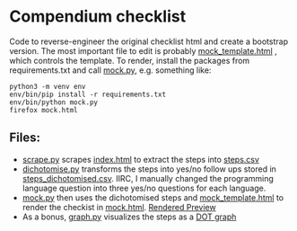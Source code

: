 # Compendium checklist

Code to reverse-engineer the original checklist html and create a bootstrap version.
The most important file to edit is probably [mock_template.html](mock_template.html) , which controls the template. 
To render, install the packages from requirements.txt and call [mock.py](mock.py), e.g. something like:

```
python3 -m venv env
env/bin/pip install -r requirements.txt
env/bin/python mock.py
firefox mock.html
```

## Files:

- [scrape.py](scrape.py) scrapes [index.html](index.html) to extract the steps into [steps.csv](steps.csv)
- [dichotomise.py](dichotomise.py) transforms the steps into yes/no follow ups stored in [steps_dichotomised.csv](steps_dichotomised.csv). IIRC, I manually changed the programming language question into three yes/no questions for each language. 
- [mock.py](mock.py) then uses the dichotomised steps and [mock_template.html](mock_template.html) to render the checkist in [mock.html](mock.html). [Rendered Preview](https://htmlpreview.github.io/?https://github.com/vanatteveldt/compendium-checklist/blob/master/mock.html)
- As a bonus, [graph.py](graph.py) visualizes the steps as a [DOT graph](https://raw.githubusercontent.com/vanatteveldt/compendium-checklist/master/graph.png)


